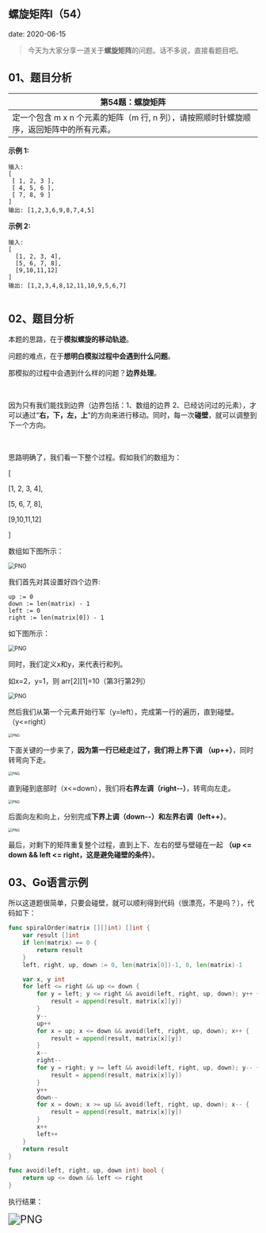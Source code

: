  
##	螺旋矩阵Ⅰ（54）
date:	2020-06-15
 

> 今天为大家分享一道关于**螺旋矩阵**的问题。话不多说，直接看题目吧。

## 01、题目分析

| 第54题：螺旋矩阵                                             |
| ------------------------------------------------------------ |
| 定一个包含 m x n 个元素的矩阵（m 行, n 列），请按照顺时针螺旋顺序，返回矩阵中的所有元素。 |

**示例 1:**

```
输入:
[
 [ 1, 2, 3 ],
 [ 4, 5, 6 ],
 [ 7, 8, 9 ]
]
输出: [1,2,3,6,9,8,7,4,5]
```

**示例 2:**

```
输入:
[
  [1, 2, 3, 4],
  [5, 6, 7, 8],
  [9,10,11,12]
]
输出: [1,2,3,4,8,12,11,10,9,5,6,7]


```

## 02、题目分析

本题的思路，在于**模拟螺旋的移动轨迹**。

问题的难点，在于**想明白模拟过程中会遇到什么问题**。

那模拟的过程中会遇到什么样的问题？**边界处理**。

<br/>

因为只有我们能找到边界（边界包括：1、数组的边界 2、已经访问过的元素），才可以通过“**右，下，左，上**”的方向来进行移动。同时，每一次**碰壁**，就可以调整到下一个方向。

<br/>

思路明确了，我们看一下整个过程。假如我们的数组为：

[

  [1, 2, 3, 4],

  [5, 6, 7, 8],

  [9,10,11,12]

]

数组如下图所示：

<img src="./01/1.png" alt="PNG" style="zoom: 80%;" />

我们首先对其设置好四个边界:

```
up := 0
down := len(matrix) - 1
left := 0
right := len(matrix[0]) - 1
```

如下图所示：

<img src="./01/2.png" alt="PNG" style="zoom: 80%;" />

同时，我们定义x和y，来代表行和列。

如x=2，y=1，则 arr[2][1]=10（第3行第2列）

<img src="./01/3.png" alt="PNG" style="zoom: 80%;" />

然后我们从第一个元素开始行军（y=left），完成第一行的遍历，直到碰壁。（y<=right）

<img src="./01/4.jpeg" alt="PNG" style="zoom: 50%;" />

下面关键的一步来了，**因为第一行已经走过了，我们将上界下调** **（up++）**，同时转弯向下走。

<img src="./01/5.png" alt="PNG" style="zoom: 50%;" />

直到碰到底部时（x<=down），我们将**右界左调（right--）**，转弯向左走。

<img src="./01/6.jpg" alt="PNG" style="zoom: 50%;" />

后面向左和向上，分别完成**下界上调（down--）**和**左界右调（left++）**。

<img src="./01/7.jpg" alt="PNG" style="zoom: 50%;" />

最后，对剩下的矩阵重复整个过程，直到上下、左右的壁与壁碰在一起 **（up <= down && left <= right，这是避免碰壁的条件）**。

## 03、Go语言示例

所以这道题很简单，只要会碰壁，就可以顺利得到代码（很漂亮，不是吗？），代码如下：

```go
func spiralOrder(matrix [][]int) []int {
	var result []int
	if len(matrix) == 0 {
		return result
	}
	left, right, up, down := 0, len(matrix[0])-1, 0, len(matrix)-1

	var x, y int
	for left <= right && up <= down {
		for y = left; y <= right && avoid(left, right, up, down); y++ {
			result = append(result, matrix[x][y])
		}
		y--
		up++
		for x = up; x <= down && avoid(left, right, up, down); x++ {
			result = append(result, matrix[x][y])
		}
		x--
		right--
		for y = right; y >= left && avoid(left, right, up, down); y-- {
			result = append(result, matrix[x][y])
		}
		y++
		down--
		for x = down; x >= up && avoid(left, right, up, down); x-- {
			result = append(result, matrix[x][y])
		}
		x++
		left++
	}
	return result
}

func avoid(left, right, up, down int) bool {
	return up <= down && left <= right
}
```

执行结果：

<img src="./01/8.png" alt="PNG" style="zoom:150%;" />